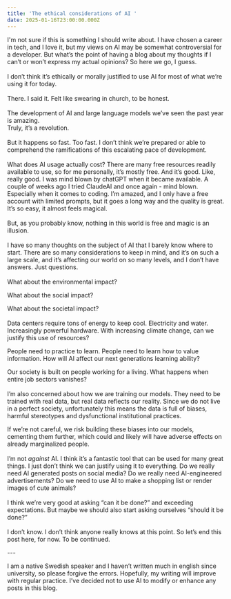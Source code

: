 ```yaml
---
title: 'The ethical considerations of AI '
date: 2025-01-16T23:00:00.000Z
---
```


I'm not sure if this is something I should write about. I have chosen a career in tech, and I love it, but my views on AI may be somewhat controversial for a developer. But what’s the point of having a blog about my thoughts if I can’t or won’t express my actual opinions? So here we go, I guess.\
\
I don’t think it’s ethically or morally justified to use AI for most of what we’re using it for today.\
\
There. I said it. Felt like swearing in church, to be honest.\
\
The development of AI and large language models we’ve seen the past year is amazing.\
Truly, it’s a revolution.\
\
But it happens so fast. Too fast. I don’t think we’re prepared or able to comprehend the ramifications of this escalating pace of development.\
\
What does AI usage actually cost? There are many free resources readily available to use, so for me personally, it’s mostly free. And it’s good. Like, really good. I was mind blown by chatGPT when it became available. A couple of weeks ago I tried ClaudeAI and once again - mind blown. Especially when it comes to coding. I’m amazed, and I only have a free account with limited prompts, but it goes a long way and the quality is great. It’s so easy, it almost feels magical.  \
\
But, as you probably know, nothing in this world is free and magic is an illusion.  \
\
I have so many thoughts on the subject of AI that I barely know where to start. There are so many considerations to keep in mind, and it’s on such a large scale, and it’s affecting our world on so many levels, and I don’t have answers. Just questions.  \
\
What about the environmental impact?

What about the social impact?

What about the societal impact?\
\
Data centers require tons of energy to keep cool. Electricity and water. Increasingly powerful hardware. With increasing climate change, can we justify this use of resources?

People need to practice to learn. People need to learn how to value information. How will AI affect our next generations learning ability?

Our society is built on people working for a living. What happens when entire job sectors vanishes?\
\
I’m also concerned about how we are training our models. They need to be trained with real data, but real data reflects our reality. Since we do not live in a perfect society, unfortunately this  means the data is full of biases, harmful stereotypes and dysfunctional institutional practices.

If we’re not careful, we risk building these biases into our models, cementing them further, which could and likely will have adverse effects on already marginalized people.\
\
I’m not *against* AI. I think it’s a fantastic tool that can be used for many great things. I just don’t think we can justify using it to everything. Do we really need AI generated posts on social media? Do we really need AI-engineered advertisements? Do we need to use AI to make a shopping list or render images of cute animals? \
\
I think we’re very good at asking “can it be done?” and exceeding expectations. But maybe we should also start asking ourselves “should it be done?”  \
\
I don’t know. I don’t think anyone really knows at this point. So let’s end this post here, for now. To be continued.

\---

I am a native Swedish speaker and I haven’t written much in english since university, so please forgive the errors. Hopefully, my writing will improve with regular practice. I’ve decided not to use AI to modify or enhance any posts in this blog.
